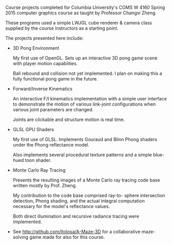 Course projects completed for Columbia University's 
COMS W 4160 Spring 2015 computer graphics course as
taught by Professor Changxi Zheng.

These programs used a simple LWJGL cube renderer &
camera class supplied by the course instructors as a 
starting point.

The projects presented here include:

 - 3D Pong Environment 

	My first use of OpenGL. Sets up an interactive 3D
	pong game scene with player motion capabilties.

	Ball rebound and collision not yet implemented. I
	plan on making this a fully functional pong game
	in the future.

 - Forward/Inverse Kinematics
 
	An interactive F/I kinematics implementation with
	a simple user interface to demonstrate the motion
	of various link-joint configurations when various
	joint parameters are changed.

	Joints are clickable and structure motion is real
	time.

 - GLSL GPU Shaders 

    My first use of GLSL. Implements Gouraud and Blinn
	Phong shaders under the Phong reflectance model. 

	Also implements several procedural texture patterns
	and a simple blue-hued toon shader.

 - Monte Carlo Ray Tracing 

 	Presents the resulting images of a Monte Carlo ray
	tracing code base written mostly by Prof. Zheng.

	My contribution to the code base comprised ray-to-
	sphere intersection detection, Phong shading, and
	the actual integral computation necessary for the
	model's reflectance values.

	Both direct illumination and recursive radiance
	tracing were implemented.

 - See http://github.com/ltolosa/A-Maze-3D for a
   collaborative maze-solving game made for also
   for this course.
